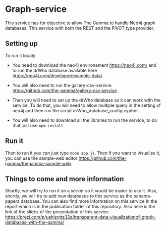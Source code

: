 # Graph-service

This service has for objective to allow The Gamma to handle Neo4j graph databases. This service with both the REST and the PIVOT type provider. 

## Setting up
To run it localy: 

- You need to download the neo4j environement https://neo4j.com/ and to run the drWho database available here https://neo4j.com/developer/example-data/. 

- You will also need to run the gallery-csv-service: https://github.com/the-gamma/gallery-csv-service .

- Then you will need to set up the drWho database so it can work with the service. To do that, you will need to allow multiple query in the setting of neo4j and then run the script drWho_database_config.cypher .

- You will also need to download all the libraries to run the service, to do that just use `npm install` 

## Run it

Then to run it you can just type `node app.js`. Then if you want to visualise it, you can use the sample-web editor https://github.com/the-gamma/thegamma-sample-web. 


## Things to come and more information

Shortly, we will try to run it on a server so it would be easier to use it. Also, shortly, we will try to add new databases to this service as the panama-papers database. You can also find more information on this service in the report which is in the publication folder of this repository. Also here is the link of the slides of the presentation of this service https://prezi.com/p/uahizyttz32s/transparent-data-visualizationof-graph-databases-with-the-gamma/ 

